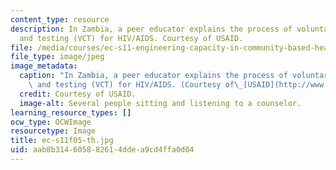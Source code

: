 ```yaml
---
content_type: resource
description: In Zambia, a peer educator explains the process of voluntary counseling
  and testing (VCT) for HIV/AIDS. Courtesy of USAID.
file: /media/courses/ec-s11-engineering-capacity-in-community-based-healthcare-fall-2005/aab8b314605882614ddea9cd4ffa0d04_ec-s11f05-th.jpg
file_type: image/jpeg
image_metadata:
  caption: "In Zambia, a peer educator explains the process of voluntary counseling\
    \ and testing (VCT) for HIV/AIDS. (Courtesy of\_[USAID](http://www.usaid.gov/).)"
  credit: Courtesy of USAID.
  image-alt: Several people sitting and listening to a counselor.
learning_resource_types: []
ocw_type: OCWImage
resourcetype: Image
title: ec-s11f05-th.jpg
uid: aab8b314-6058-8261-4dde-a9cd4ffa0d04
---
```

